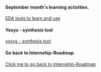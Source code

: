 #### September month's learning activities. 

[EDA tools to learn and use](https://github.com/dicdesign/ieeeMentorshipHyd/blob/main/internshipRoadmap/3%20cover%20in%20september/tools%20to%20use.txt)

#### Yosys - synthesis tool
[yosys - synthesis tool](https://github.com/dicdesign/ieeeMentorshipHyd/tree/main/collaterals%20of%20synthesis%20tool%20yosys)

#### Go back to Internship-Roadmap
[Click me to go back to Internship-Roadmap](https://github.com/dicdesign/ieeeMentorshipHyd/tree/main/internshipRoadmap#readme)

